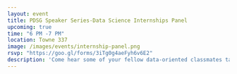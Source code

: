 ```yaml
---
layout: event
title: PDSG Speaker Series-Data Science Internships Panel
upcoming: true
time: "6 PM -7 PM"
location: Towne 337
image: /images/events/internship-panel.png
rsvp: "https://goo.gl/forms/3iTg0g4aeFyh6v6E2"
description: 'Come hear some of your fellow data-oriented classmates talk about their summer internship experiences.'
---
```



